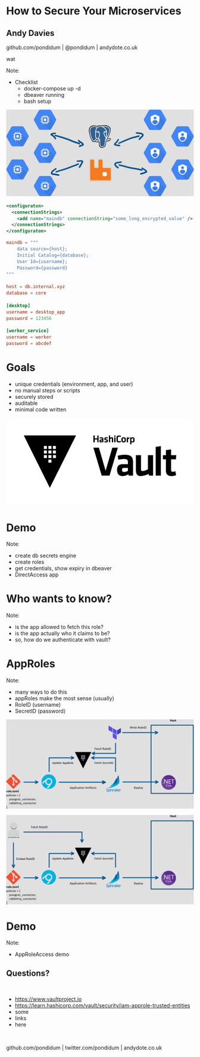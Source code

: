 # How to Secure Your Microservices <!-- .element: class="stroke" -->
## Andy Davies <!-- .element: class="stroke" -->
github.com/pondidum | @pondidum | andydote.co.uk  <!-- .element: class="smaller white" -->

wat <!-- .element: class="attribution white" -->

<!-- .slide: data-background="" data-background-size="contain" class="intro" -->
Note:
* Checklist
  * docker-compose up -d
  * dbeaver running
  * bash setup



![initial architecture, fat clients, 1 db, 3 services](content/vault/img/architecture.png) <!-- .element: class="no-border" -->



```xml
<configuraton>
  <connectionStrings>
    <add name="maindb" connectionString="some_long_encrypted_value" />
  </connectionStrings>
</configuraton>
```



```toml
maindb = """
    data source={host};
    Initial Catalog={database};
    User Id={username};
    Password={password}
"""

host = db.internal.xyz
database = core

[desktop]
username = desktop_app
password = 123456

[worker_service]
username = worker
password = abcdef
```




# Goals

* unique credentials (environment, app, and user) <!-- .element: class="fragment" -->
* no manual steps or scripts <!-- .element: class="fragment" -->
* securely stored <!-- .element: class="fragment" -->
* auditable <!-- .element: class="fragment" -->
* minimal code written <!-- .element: class="fragment" -->

<!-- .element: class="list-spaced" -->



![Vault Logo](content/vault/img/Vault_PrimaryLogo_FullColor.png)



# Demo
Note:
* create db secrets engine
* create roles
* get credentials, show expiry in dbeaver
* DirectAccess app



# Who wants to know?
Note:
* is the app allowed to fetch this role?
* is the app actually who it claims to be?
* so, how do we authenticate with vault?



# AppRoles
Note:
* many ways to do this
* appRoles make the most sense (usually)
* RoleID (username)
* SecretID (password)



![approle role and secret id progression](content/vault/img/approles.png) <!-- .element: class="no-border" -->
<!-- .slide: data-transition="slide-in none-out" -->



![approles, with roleid embedded in app](content/vault/img/approles-embedded.png) <!-- .element: class="no-border" -->
<!-- .slide: data-transition="none-in slide-out" -->



# Demo
Note:
* AppRoleAccess demo



## Questions?
<br />

* https://www.vaultproject.io
* https://learn.hashicorp.com/vault/security/iam-approle-trusted-entities
* some
* links
* here

<!-- .element: class="list-spaced small" -->
<br />

github.com/pondidum | twitter.com/pondidum | andydote.co.uk  <!-- .element: class="small" -->
